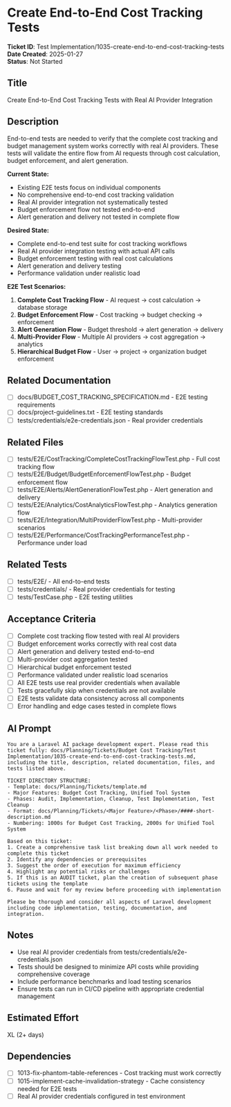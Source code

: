 # Create End-to-End Cost Tracking Tests

**Ticket ID**: Test Implementation/1035-create-end-to-end-cost-tracking-tests  
**Date Created**: 2025-01-27  
**Status**: Not Started  

## Title
Create End-to-End Cost Tracking Tests with Real AI Provider Integration

## Description
End-to-end tests are needed to verify that the complete cost tracking and budget management system works correctly with real AI providers. These tests will validate the entire flow from AI requests through cost calculation, budget enforcement, and alert generation.

**Current State:**
- Existing E2E tests focus on individual components
- No comprehensive end-to-end cost tracking validation
- Real AI provider integration not systematically tested
- Budget enforcement flow not tested end-to-end
- Alert generation and delivery not tested in complete flow

**Desired State:**
- Complete end-to-end test suite for cost tracking workflows
- Real AI provider integration testing with actual API calls
- Budget enforcement testing with real cost calculations
- Alert generation and delivery testing
- Performance validation under realistic load

**E2E Test Scenarios:**
1. **Complete Cost Tracking Flow** - AI request → cost calculation → database storage
2. **Budget Enforcement Flow** - Cost tracking → budget checking → enforcement
3. **Alert Generation Flow** - Budget threshold → alert generation → delivery
4. **Multi-Provider Flow** - Multiple AI providers → cost aggregation → analytics
5. **Hierarchical Budget Flow** - User → project → organization budget enforcement

## Related Documentation
- [ ] docs/BUDGET_COST_TRACKING_SPECIFICATION.md - E2E testing requirements
- [ ] docs/project-guidelines.txt - E2E testing standards
- [ ] tests/credentials/e2e-credentials.json - Real provider credentials

## Related Files
- [ ] tests/E2E/CostTracking/CompleteCostTrackingFlowTest.php - Full cost tracking flow
- [ ] tests/E2E/Budget/BudgetEnforcementFlowTest.php - Budget enforcement flow
- [ ] tests/E2E/Alerts/AlertGenerationFlowTest.php - Alert generation and delivery
- [ ] tests/E2E/Analytics/CostAnalyticsFlowTest.php - Analytics generation flow
- [ ] tests/E2E/Integration/MultiProviderFlowTest.php - Multi-provider scenarios
- [ ] tests/E2E/Performance/CostTrackingPerformanceTest.php - Performance under load

## Related Tests
- [ ] tests/E2E/ - All end-to-end tests
- [ ] tests/credentials/ - Real provider credentials for testing
- [ ] tests/TestCase.php - E2E testing utilities

## Acceptance Criteria
- [ ] Complete cost tracking flow tested with real AI providers
- [ ] Budget enforcement works correctly with real cost data
- [ ] Alert generation and delivery tested end-to-end
- [ ] Multi-provider cost aggregation tested
- [ ] Hierarchical budget enforcement tested
- [ ] Performance validated under realistic load scenarios
- [ ] All E2E tests use real provider credentials when available
- [ ] Tests gracefully skip when credentials are not available
- [ ] E2E tests validate data consistency across all components
- [ ] Error handling and edge cases tested in complete flows

## AI Prompt
```
You are a Laravel AI package development expert. Please read this ticket fully: docs/Planning/Tickets/Budget Cost Tracking/Test Implementation/1035-create-end-to-end-cost-tracking-tests.md, including the title, description, related documentation, files, and tests listed above.

TICKET DIRECTORY STRUCTURE:
- Template: docs/Planning/Tickets/template.md
- Major Features: Budget Cost Tracking, Unified Tool System
- Phases: Audit, Implementation, Cleanup, Test Implementation, Test Cleanup
- Format: docs/Planning/Tickets/<Major Feature>/<Phase>/####-short-description.md
- Numbering: 1000s for Budget Cost Tracking, 2000s for Unified Tool System

Based on this ticket:
1. Create a comprehensive task list breaking down all work needed to complete this ticket
2. Identify any dependencies or prerequisites
3. Suggest the order of execution for maximum efficiency
4. Highlight any potential risks or challenges
5. If this is an AUDIT ticket, plan the creation of subsequent phase tickets using the template
6. Pause and wait for my review before proceeding with implementation

Please be thorough and consider all aspects of Laravel development including code implementation, testing, documentation, and integration.
```

## Notes
- Use real AI provider credentials from tests/credentials/e2e-credentials.json
- Tests should be designed to minimize API costs while providing comprehensive coverage
- Include performance benchmarks and load testing scenarios
- Ensure tests can run in CI/CD pipeline with appropriate credential management

## Estimated Effort
XL (2+ days)

## Dependencies
- [ ] 1013-fix-phantom-table-references - Cost tracking must work correctly
- [ ] 1015-implement-cache-invalidation-strategy - Cache consistency needed for E2E tests
- [ ] Real AI provider credentials configured in test environment
